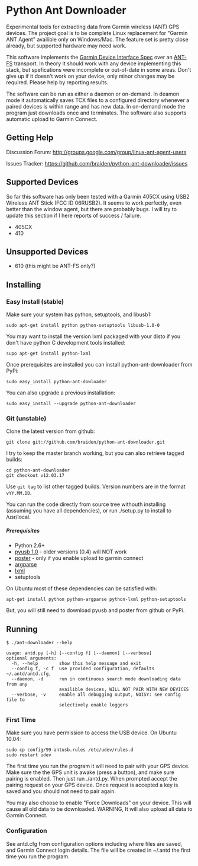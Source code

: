 # Python Ant Downloader

Experimental tools for extracting data from Garmin wireless (ANT) GPS devices. The project goal is to be complete Linux replacement for "Garmin ANT Agent" availible only on Windows/Mac. The feature set is pretty close already, but supported hardware may need work.

This software implements the [Garmin Device Interface Spec](http://www8.garmin.com/support/commProtocol.html) over an [ANT-FS](http://www.thisisant.com) transport. In theory it should work with any device implementing this stack, but spefications were incomplete or out-of-date in some areas. Don't give up if it doesn't work on your device, only minor changes may be required. Please help by reporting results.

The software can be run as either a daemon or on-demand. In deamon mode it automatically saves TCX files to a configured directory whenever a paired devices is within range and has new data. In on-demand mode the program just downloads once and terminates. The software also supports automatic upload to Garmin Connect.

## Getting Help

Discussion Forum: http://groups.google.com/group/linux-ant-agent-users

Issues Tracker: https://github.com/braiden/python-ant-downloader/issues

## Supported Devices

So far this software has only been tested with a Garmin 405CX using USB2 Wireless ANT Stick (FCC ID 06RUSB2). It seems to work perfectly, even better than the window agent, but there are probably bugs. I will try to update this section if I here reports of success / failure.

  * 405CX
  * 410

## Unsupported Devices

  * 610 (this might be ANT-FS only?)

## Installing

### Easy Install (stable)

Make sure your system has python, setuptools, and libusb1:

    sudo apt-get install python python-setuptools libusb-1.0-0

You may want to install the version lxml packaged with your disto if you don't have python C development tools installed:

	supo apt-get install python-lxml

Once prerequisites are installed you can install python-ant-downloader from PyPi:

    sudo easy_install python-ant-dowloader

You can also upgrade a previous installation:

	sudo easy_install --upgrade python-ant-downloader

### Git (unstable)

Clone the latest version from github:

    git clone git://github.com/braiden/python-ant-downloader.git

I try to keep the master branch working, but you can also retrieve tagged builds: 

    cd python-ant-downloader
    git checkout v12.03.17

Use <code>git tag</code> to list other tagged builds. Version numbers are in the format <code>vYY.MM.DD</code>.

You can run the code directly from source tree withouth installing (assuming you have all dependencies), or run ./setup.py to install to /usr/local.

##### Prerequisites

 * Python 2.6+
 * [pyusb 1.0](https://github.com/walac/pyusb) - older versions (0.4) will NOT work
 * [poster](https://github.com/synack/python-poster) - only if you enable upload to garmin connect
 * [argparse](http://pypi.python.org/pypi/argparse)
 * [lxml](http://pypi.python.org/pypi/lxml)
 * setuptools

On Ubuntu most of these dependencies can be satisfied with:

    apt-get install python python-argparse python-lxml python-setuptools

But, you will still need to download pyusb and poster from github or PyPi.

## Running

	$ ./ant-downloader --help
	
	usage: antd.py [-h] [--config f] [--daemon] [--verbose]
	optional arguments:
	  -h, --help        show this help message and exit
	  --config f, -c f  use provided configuration, defaults ~/.antd/antd.cfg,
	  --daemon, -d      run in continuous search mode downloading data from any
	                    availible devices, WILL NOT PAIR WITH NEW DEVICES
	  --verbose, -v     enable all debugging output, NOISY: see config file to
	                    selectively enable loggers

### First Time

Make sure you have permission to access the USB device. On Ubuntu 10.04:

    sudo cp config/99-antusb.rules /etc/udev/rules.d
	sudo restart udev

The first time you run the program it will need to pair with your GPS device. Make sure the the GPS unit is awake (press a button), and make sure pairing is enabled. Then just run ./antd.py. When prompted accept the pairing request on your GPS device. Once request is accepted a key is saved and you should not need to pair again.

You may also choose to enable "Force Downloads" on your device. This will cause all old data to be downloaded. WARNING, It will also upload all data to Garmin Connect.

### Configuration

See antd.cfg from configuration options including where files are saved, and Garmin Connect login details. The file will be created in ~/.antd the first time you run the program.

